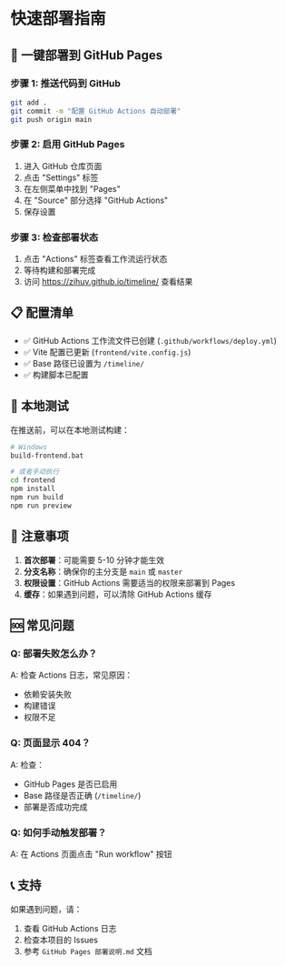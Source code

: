 # 快速部署指南

## 🚀 一键部署到 GitHub Pages

### 步骤 1: 推送代码到 GitHub

```bash
git add .
git commit -m "配置 GitHub Actions 自动部署"
git push origin main
```

### 步骤 2: 启用 GitHub Pages

1. 进入 GitHub 仓库页面
2. 点击 "Settings" 标签
3. 在左侧菜单中找到 "Pages"
4. 在 "Source" 部分选择 "GitHub Actions"
5. 保存设置

### 步骤 3: 检查部署状态

1. 点击 "Actions" 标签查看工作流运行状态
2. 等待构建和部署完成
3. 访问 https://zihuv.github.io/timeline/ 查看结果

## 📋 配置清单

- ✅ GitHub Actions 工作流文件已创建 (`.github/workflows/deploy.yml`)
- ✅ Vite 配置已更新 (`frontend/vite.config.js`)
- ✅ Base 路径已设置为 `/timeline/`
- ✅ 构建脚本已配置

## 🔧 本地测试

在推送前，可以在本地测试构建：

```bash
# Windows
build-frontend.bat

# 或者手动执行
cd frontend
npm install
npm run build
npm run preview
```

## 📝 注意事项

1. **首次部署**：可能需要 5-10 分钟才能生效
2. **分支名称**：确保你的主分支是 `main` 或 `master`
3. **权限设置**：GitHub Actions 需要适当的权限来部署到 Pages
4. **缓存**：如果遇到问题，可以清除 GitHub Actions 缓存

## 🆘 常见问题

### Q: 部署失败怎么办？
A: 检查 Actions 日志，常见原因：
- 依赖安装失败
- 构建错误
- 权限不足

### Q: 页面显示 404？
A: 检查：
- GitHub Pages 是否已启用
- Base 路径是否正确 (`/timeline/`)
- 部署是否成功完成

### Q: 如何手动触发部署？
A: 在 Actions 页面点击 "Run workflow" 按钮

## 📞 支持

如果遇到问题，请：
1. 查看 GitHub Actions 日志
2. 检查本项目的 Issues
3. 参考 `GitHub Pages 部署说明.md` 文档 